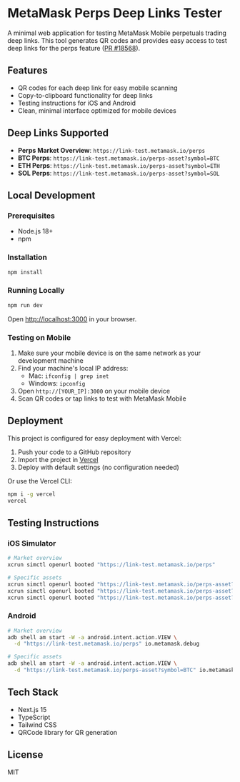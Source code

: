 # MetaMask Perps Deep Links Tester

A minimal web application for testing MetaMask Mobile perpetuals trading deep links. This tool generates QR codes and provides easy access to test deep links for the perps feature ([PR #18568](https://github.com/MetaMask/metamask-mobile/pull/18568)).

## Features

- QR codes for each deep link for easy mobile scanning
- Copy-to-clipboard functionality for deep links
- Testing instructions for iOS and Android
- Clean, minimal interface optimized for mobile devices

## Deep Links Supported

- **Perps Market Overview**: `https://link-test.metamask.io/perps`
- **BTC Perps**: `https://link-test.metamask.io/perps-asset?symbol=BTC`
- **ETH Perps**: `https://link-test.metamask.io/perps-asset?symbol=ETH`
- **SOL Perps**: `https://link-test.metamask.io/perps-asset?symbol=SOL`

## Local Development

### Prerequisites

- Node.js 18+ 
- npm

### Installation

```bash
npm install
```

### Running Locally

```bash
npm run dev
```

Open [http://localhost:3000](http://localhost:3000) in your browser.

### Testing on Mobile

1. Make sure your mobile device is on the same network as your development machine
2. Find your machine's local IP address:
   - Mac: `ifconfig | grep inet`
   - Windows: `ipconfig`
3. Open `http://[YOUR_IP]:3000` on your mobile device
4. Scan QR codes or tap links to test with MetaMask Mobile

## Deployment

This project is configured for easy deployment with Vercel:

1. Push your code to a GitHub repository
2. Import the project in [Vercel](https://vercel.com/new)
3. Deploy with default settings (no configuration needed)

Or use the Vercel CLI:

```bash
npm i -g vercel
vercel
```

## Testing Instructions

### iOS Simulator

```bash
# Market overview
xcrun simctl openurl booted "https://link-test.metamask.io/perps"

# Specific assets
xcrun simctl openurl booted "https://link-test.metamask.io/perps-asset?symbol=BTC"
xcrun simctl openurl booted "https://link-test.metamask.io/perps-asset?symbol=ETH"
xcrun simctl openurl booted "https://link-test.metamask.io/perps-asset?symbol=SOL"
```

### Android

```bash
# Market overview
adb shell am start -W -a android.intent.action.VIEW \
  -d "https://link-test.metamask.io/perps" io.metamask.debug

# Specific assets
adb shell am start -W -a android.intent.action.VIEW \
  -d "https://link-test.metamask.io/perps-asset?symbol=BTC" io.metamask.debug
```

## Tech Stack

- Next.js 15
- TypeScript
- Tailwind CSS
- QRCode library for QR generation

## License

MIT
